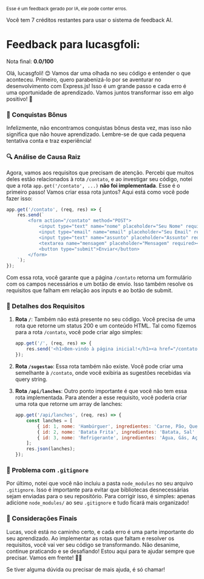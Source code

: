 <sup>Esse é um feedback gerado por IA, ele pode conter erros.</sup>

Você tem 7 créditos restantes para usar o sistema de feedback AI.

# Feedback para lucasgfoli:

Nota final: **0.0/100**

Olá, lucasgfoli! 😊 Vamos dar uma olhada no seu código e entender o que aconteceu. Primeiro, quero parabenizá-lo por se aventurar no desenvolvimento com Express.js! Isso é um grande passo e cada erro é uma oportunidade de aprendizado. Vamos juntos transformar isso em algo positivo! 🚀

### 🎉 Conquistas Bônus
Infelizmente, não encontramos conquistas bônus desta vez, mas isso não significa que não houve aprendizado. Lembre-se de que cada pequena tentativa conta e traz experiência!

### 🔍 Análise de Causa Raiz

Agora, vamos aos requisitos que precisam de atenção. Percebi que muitos deles estão relacionados à rota `/contato`, e ao investigar seu código, notei que a rota `app.get('/contato', ...)` **não foi implementada**. Esse é o primeiro passo! Vamos criar essa rota juntos? Aqui está como você pode fazer isso:

```javascript
app.get('/contato', (req, res) => {
    res.send(`
        <form action="/contato" method="POST">
            <input type="text" name="nome" placeholder="Seu Nome" required>
            <input type="email" name="email" placeholder="Seu Email" required>
            <input type="text" name="assunto" placeholder="Assunto" required>
            <textarea name="mensagem" placeholder="Mensagem" required></textarea>
            <button type="submit">Enviar</button>
        </form>
    `);
});
```

Com essa rota, você garante que a página `/contato` retorna um formulário com os campos necessários e um botão de envio. Isso também resolve os requisitos que falham em relação aos inputs e ao botão de submit.

### 📜 Detalhes dos Requisitos
1. **Rota `/`**: Também não está presente no seu código. Você precisa de uma rota que retorne um status 200 e um conteúdo HTML. Tal como fizemos para a rota `/contato`, você pode criar algo simples:
   ```javascript
   app.get('/', (req, res) => {
       res.send('<h1>Bem-vindo à página inicial!</h1><a href="/contato">Contato</a>');
   });
   ```

2. **Rota `/sugestao`**: Essa rota também não existe. Você pode criar uma semelhante à `/contato`, onde você exibiria as sugestões recebidas via query string.

3. **Rota `/api/lanches`**: Outro ponto importante é que você não tem essa rota implementada. Para atender a esse requisito, você poderia criar uma rota que retorne um array de lanches:
   ```javascript
   app.get('/api/lanches', (req, res) => {
       const lanches = [
           { id: 1, nome: 'Hambúrguer', ingredientes: 'Carne, Pão, Queijo' },
           { id: 2, nome: 'Batata Frita', ingredientes: 'Batata, Sal' },
           { id: 3, nome: 'Refrigerante', ingredientes: 'Água, Gás, Açúcar' },
       ];
       res.json(lanches);
   });
   ```

### 🚨 Problema com `.gitignore`
Por último, notei que você não incluiu a pasta `node_modules` no seu arquivo `.gitignore`. Isso é importante para evitar que bibliotecas desnecessárias sejam enviadas para o seu repositório. Para corrigir isso, é simples: apenas adicione `node_modules/` ao seu `.gitignore` e tudo ficará mais organizado!

### 🌟 Considerações Finais
Lucas, você está no caminho certo, e cada erro é uma parte importante do seu aprendizado. Ao implementar as rotas que faltam e resolver os requisitos, você vai ver seu código se transformando. Não desanime, continue praticando e se desafiando! Estou aqui para te ajudar sempre que precisar. Vamos em frente! 💪✨

Se tiver alguma dúvida ou precisar de mais ajuda, é só chamar!